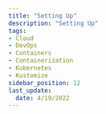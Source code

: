 ```yaml
---
title: "Setting Up"
description: "Setting Up"
tags: 
- Cloud
- DevOps
- Containers
- Containerization
- Kubernetes
- Kustomize
sidebar_position: 12
last_update:
  date: 4/19/2022
---
```

